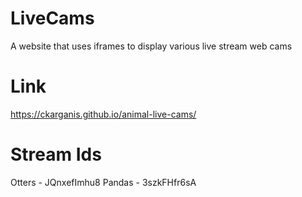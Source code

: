 # LiveCams
A website that uses iframes to display various live stream web cams

# Link
https://ckarganis.github.io/animal-live-cams/

# Stream Ids
Otters - JQnxefImhu8
Pandas - 3szkFHfr6sA
